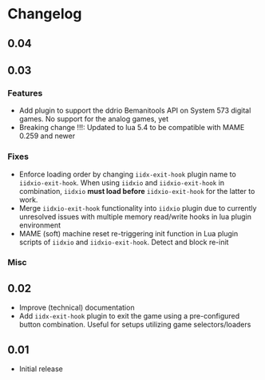 # Changelog

## 0.04

## 0.03

### Features

* Add plugin to support the ddrio Bemanitools API on System 573 digital games. No support for
  the analog games, yet
* Breaking change !!!: Updated to lua 5.4 to be compatible with MAME 0.259 and newer

### Fixes

* Enforce loading order by changing `iidx-exit-hook` plugin name to `iidxio-exit-hook`.
  When using `iidxio` and `iidxio-exit-hook` in combination, `iidxio` **must load before**
  `iidxio-exit-hook` for the latter to work.
* Merge `iidxio-exit-hook` functionality into `iidxio` plugin due to currently unresolved issues
  with multiple memory read/write hooks in lua plugin environment
* MAME (soft) machine reset re-triggering init function in Lua plugin scripts of `iidxio`
  and `iidxio-exit-hook`. Detect and block re-init

### Misc

## 0.02

* Improve (technical) documentation
* Add `iidx-exit-hook` plugin to exit the game using a pre-configured button combination. Useful
  for setups utilizing game selectors/loaders

## 0.01

* Initial release